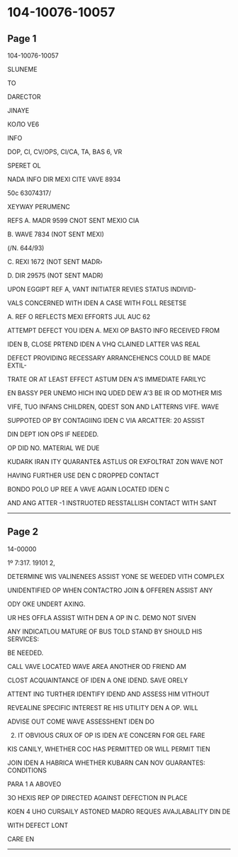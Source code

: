 # 104-10076-10057

## Page 1

104-10076-10057

SLUNEME

TO

DARECTOR

JINAYE

КОЛО VE6

INFO

DOP, CI, CV/OPS, CI/CA, TA, BAS 6, VR

SPERET OL

NADA INFO DIR MEXI CITE VAVE 8934

50c 63074317/

XEYWAY PERUMENC

REFS A. MADR 9599 CNOT SENT MEXIO CIA

B. WAVE 7834 (NOT SENT MEXI)

(/N. 644/93)

C. REXI 1672 (NOT SENT MADR›

D. DIR 29575 (NOT SENT MADR)

UPON EGGIPT REF A, VANT INITIATER REVIES STATUS INDIVID-

VALS CONCERNED WITH IDEN A CASE WITH FOLL RESETSE

A. REF O REFLECTS MEXI EFFORTS JUL AUC 62

ATTEMPT DEFECT YOU IDEN A. MEXI OP BASTO INFO RECEIVED FROM

IDEN B, CLOSE PRTEND IDEN A VHQ CLAINED LATTER VAS REAL

DEFECT PROVIDING RECESSARY ARRANCEHENCS COULD BE MADE EXTIL-

TRATE OR AT LEAST EFFECT ASTUM DEN A'S IMMEDIATE FARILYC

EN BASSY PER UNEMO HICH INQ UDED DEW A'3 BE IR OD MOTHER MIS

VIFE, TUO INFANS CHILDREN, QDEST SON AND LATTERNS VIFE. WAVE

SUPPOTED OP BY CONTAGIING IDEN C VIA ARCATTER: 20 ASSIST

DIN DEPT ION OPS IF NEEDED.

OP DID NO. MATERIAL WE DUE

KUDARK IRAN ITY QUARANTE& ASTLUS OR EXFOLTRAT ZON WAVE NOT

HAVING FURTHER USE DEN C DROPPED CONTACT

BONDO POLO UP REE A VAVE AGAIN LOCATED IDEN C

AND ANG ATTER -1 INSTRUOTED RESSTALLISH CONTACT WITH SANT

---

## Page 2

14-00000

1º 7:317. 19101 2,

DETERMINE WIS VALINENEES ASSIST YONE SE WEEDED VITH COMPLEX

UNIDENTIFIED OP WHEN CONTACTRO JOIN & OFFEREN ASSIST ANY

ODY OKE UNDERT AXING.

UR HES OFFLA ASSIST WITH DEN A OP IN C. DEMO NOT SIVEN

ANY INDICATLOU MATURE OF BUS TOLD STAND BY SHOULD HIS SERVICES:

BE NEEDED.

CALL VAVE LOCATED WAVE AREA ANOTHER OD FRIEND AM

CLOST ACQUAINTANCE OF IDEN A ONE IDEND. SAVE ORELY

ATTENT ING TURTHER IDENTIFY IDEND AND ASSESS HIM VITHOUT

REVEALINE SPECIFIC INTEREST RE HIS UTILITY DEN A OP. WILL

ADVISE OUT COME WAVE ASSESSHENT IDEN DO

2. IT OBVIOUS CRUX OF OP IS IDEN A'E CONCERN FOR GEL FARE

KIS CANILY, WHETHER COC HAS PERMITTED OR WILL PERMIT TIEN

JOIN IDEN A HABRICA WHETHER KUBARN CAN NOV GUARANTES: CONDITIONS

PARA 1 A ABOVEO

3O HEXIS REP OP DIRECTED AGAINST DEFECTION IN PLACE

KOEN 4 UHO CURSAILY ASTONED MADRO REQUES AVAJLABALITY DIN DE

WITH DEFECT LONT

CARE EN

---

